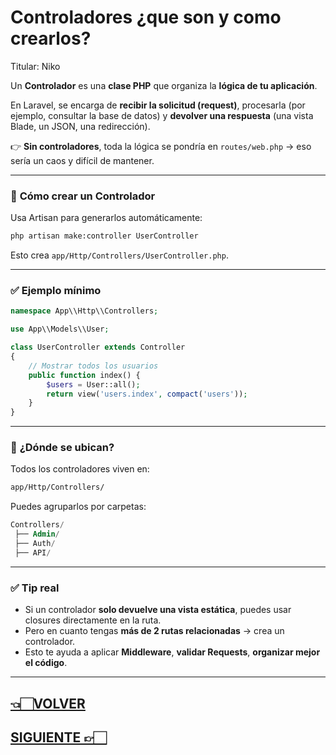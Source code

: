 # Controladores ¿que son y como crearlos?

Titular: Niko

Un **Controlador** es una **clase PHP** que organiza la **lógica de tu aplicación**.

En Laravel, se encarga de **recibir la solicitud (request)**, procesarla (por ejemplo, consultar la base de datos) y **devolver una respuesta** (una vista Blade, un JSON, una redirección).

👉 **Sin controladores**, toda la lógica se pondría en `routes/web.php` → eso sería un caos y difícil de mantener.

---

### 📌 **Cómo crear un Controlador**

Usa Artisan para generarlos automáticamente:

```bash
php artisan make:controller UserController

```

Esto crea `app/Http/Controllers/UserController.php`.

---

### ✅ **Ejemplo mínimo**

```php
namespace App\\Http\\Controllers;

use App\\Models\\User;

class UserController extends Controller
{
    // Mostrar todos los usuarios
    public function index() {
        $users = User::all();
        return view('users.index', compact('users'));
    }
}

```

---

### 📌 **¿Dónde se ubican?**

Todos los controladores viven en:

```bash
app/Http/Controllers/

```

Puedes agruparlos por carpetas:

```sql
Controllers/
 ├── Admin/
 ├── Auth/
 ├── API/

```

---

### ✅ **Tip real**

- Si un controlador **solo devuelve una vista estática**, puedes usar closures directamente en la ruta.
- Pero en cuanto tengas **más de 2 rutas relacionadas** → crea un controlador.
- Esto te ayuda a aplicar **Middleware**, **validar Requests**, **organizar mejor el código**.

---

## [👈🏻VOLVER](Laravel%20Wiki%20Todo%20lo%20necesario%20para%20aprender%20Larav%20227d9e22edae8085a463fc5448c36870.md)

## [SIGUIENTE 👉🏻](Resource%20Controllers%20y%20REST%20227d9e22edae80c7ad29f3dab0d50c70.md)